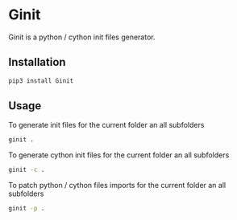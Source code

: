 # Ginit

Ginit is a python / cython init files generator.

## Installation
```bash
pip3 install Ginit
```

## Usage
To generate init files for the current folder an all subfolders
```bash
ginit .
```

To generate cython init files for the current folder an all subfolders
```bash
ginit -c .
```

To patch python / cython files imports for the current folder an all subfolders
```bash
ginit -p .
```

